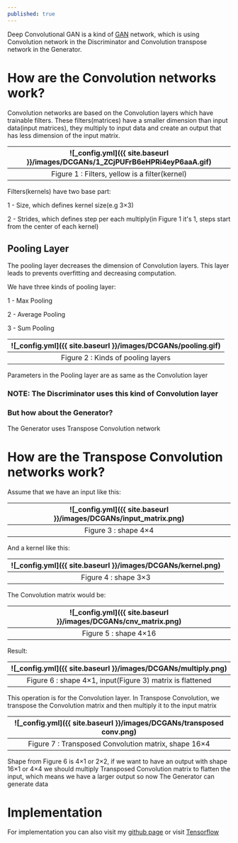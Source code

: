 ```yaml
---
published: true
---
```

Deep Convolutional GAN is a kind of [GAN](https://manishemirani.github.io/Generative-Adversarial-Networks/) network, which is using Convolution network in the Discriminator and Convolution transpose network in the Generator.


# How are the Convolution networks work?
Convolution networks are based on the Convolution layers which have trainable filters. These filters(matrices) have a smaller dimension than input data(input matrices), they multiply to input data and create an output that has less dimension of the input matrix.

|![_config.yml]({{ site.baseurl }}/images/DCGANs/1_ZCjPUFrB6eHPRi4eyP6aaA.gif)|
|:--:| 
| Figure 1 : Filters, yellow is a filter(kernel)|


Filters(kernels) have two base part:

1 - Size, which defines kernel size(e.g 3×3)

2 - Strides, which defines step per each multiply(in Figure 1 it's 1, steps start from the center of each kernel)

## Pooling Layer

The pooling layer decreases the dimension of Convolution layers. This layer leads to prevents overfitting and decreasing computation.

We have three kinds of pooling layer:

1 - Max Pooling

2 - Average Pooling

3 - Sum Pooling

|![_config.yml]({{ site.baseurl }}/images/DCGANs/pooling.gif)|
|:--:| 
| Figure 2 : Kinds of pooling layers|

Parameters in the Pooling layer are as same as the Convolution layer

### NOTE: The Discriminator uses this kind of Convolution layer


### But how about the Generator?

The Generator uses Transpose Convolution network

# How are the Transpose Convolution networks work?

Assume that we have an input like this:

|![_config.yml]({{ site.baseurl }}/images/DCGANs/input_matrix.png)|
|:--:| 
| Figure 3 : shape 4×4|


And a kernel like this:

|![_config.yml]({{ site.baseurl }}/images/DCGANs/kernel.png)|
|:--:| 
| Figure 4 : shape 3×3|


The Convolution matrix would be:

|![_config.yml]({{ site.baseurl }}/images/DCGANs/cnv_matrix.png)|
|:--:| 
| Figure 5 : shape 4×16|


Result:

|![_config.yml]({{ site.baseurl }}/images/DCGANs/multiply.png)|
|:--:| 
| Figure 6 : shape 4×1, input(Figure 3) matrix is flattened |

This operation is for the Convolution layer. In Transpose Convolution, we transpose the Convolution matrix and then multiply it to the input matrix

|![_config.yml]({{ site.baseurl }}/images/DCGANs/transposed conv.png)|
|:--:| 
| Figure 7 : Transposed Convolution matrix, shape 16×4|


Shape from Figure 6 is 4×1 or 2×2, if we want to have an output with shape 16×1 or 4×4 we should multiply  Transposed Convolution matrix to flatten the input, which means we have a larger output so now The Generator can generate data

# Implementation
For implementation you can also visit my [github page](https://github.com/manishemirani/Simple_GAN)
or visit [Tensorflow](https://www.tensorflow.org/tutorials/generative/dcgan)
